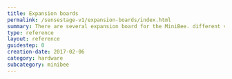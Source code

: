 ```yaml
---
title: Expansion boards
permalink: /sensestage-v1/expansion-boards/index.html
summary: There are several expansion board for the MiniBee. different versions of the board.
type: reference
layout: reference
guidestep: 0
creation-date: 2017-02-06
category: hardware
subcategory: minibee
---
```


